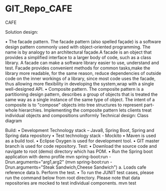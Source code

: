 # GIT_Repo_CAFE
CAFE


 Solution design:

•	The facade pattern.
The facade pattern (also spelled façade) is a software design pattern commonly used with object-oriented programming. The name is by analogy to an architectural façade.A facade is an object that provides a simplified interface to a larger body of code, such as a class library. A facade can make a software library easier to use, understand and test. Facade provides convenient methods for common tasks,make the library more readable, for the same reason, reduce dependencies of outside code on the inner workings of a library, since most code uses the facade, thus allowing more flexibility in developing the system,wrap with a single well-designed API.
•	Composite pattern.
The composite pattern is a partitioning design pattern, describes a group of objects that is treated the same way as a single instance of the same type of object. The intent of a composite is to "compose" objects into tree structures to represent part-whole hierarchies. Implementing the composite pattern lets clients treat individual objects and compositions uniformly
Technical design:
Class diagram

 



Build:
•	Development Technology stack – Java8, Spring Boot, Spring and Spring data repository
•	Test technology stack - Mockito
•	Maven is used as a build tool.
•	Eclipse Oxygen is used for development tool.
•	GIT master branch is used for code repository.
Test:
•	Download the source code and navigate to root (demo) directory which has POM.
•	Run the Spring boot application with demo profile
mvn spring-boot:run -Drun.arguments="arg1,arg2"
(mvn spring-boot:run -Drun.arguments="Steak Sandwich,Cheese Sandwich")
a. Loads cafe reference data 
b. Perform the test.
•	To run the JUNIT test cases, please run the command below from root directory. Please note that data repositories are mocked to test individual components.
mvn test 	

